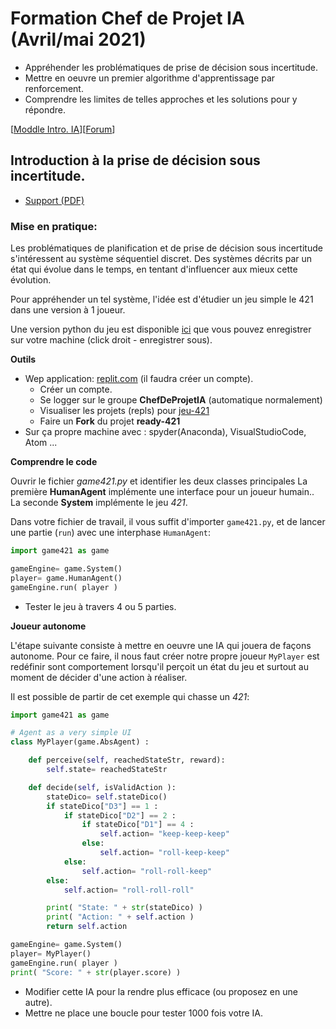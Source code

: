 # Formation Chef de Projet IA (Avril/mai 2021)

- Appréhender les problématiques de prise de décision sous incertitude.
- Mettre en oeuvre un premier algorithme d'apprentissage par renforcement.
- Comprendre les limites de telles approches et les solutions pour y répondre.


[[Moddle Intro. IA](https://ftlv.imt-lille-douai.fr/course/view.php?id=9&section=2)][[Forum](https://ftlv.imt-lille-douai.fr/mod/forum/view.php?id=715)]

## Introduction à la prise de décision sous incertitude.

- [Support (PDF)](https://raw.githubusercontent.com/ceri-num/module-DUU/master/notions/intro.pdf)

### Mise en pratique:

Les problématiques de planification et de prise de décision sous incertitude s'intéressent au système séquentiel discret.
Des systèmes décrits par un état qui évolue dans le temps, en tentant d'influencer aux mieux cette évolution.

Pour appréhender un tel système, l'idée est d'étudier un jeu simple le 421 dans une version à $1$ joueur.

Une version python du jeu est disponible [ici](https://raw.githubusercontent.com/ceri-num/module-DUU/master/codes/game421.py) que vous pouvez enregistrer sur votre machine (click droit - enregistrer sous).

**Outils**

- Wep application: [replit.com](https://replit.com/teams/join/pwhevmtommdkmcicakakdxtqprvuncig-ChefProjetIA21) (il faudra créer un compte).
  * Créer un compte.
  * Se logger sur le groupe **ChefDeProjetIA** (automatique normalement)
  * Visualiser les projets (repls) pour [jeu-421](https://replit.com/repls/@ChefProjetIA21/jeu-421)
  * Faire un **Fork** du projet **ready-421**
- Sur ça propre machine avec : spyder(Anaconda), VisualStudioCode, Atom ... 

**Comprendre le code**

Ouvrir le fichier *game421.py* et identifier les deux classes principales
La première **HumanAgent** implémente une interface pour un joueur humain..
La seconde **System** implémente le jeu *421*.

Dans votre fichier de travail, il vous suffit d'importer `game421.py`, et de lancer une partie (`run`) avec une interphase `HumanAgent`:

```python
import game421 as game

gameEngine= game.System()
player= game.HumanAgent()
gameEngine.run( player )
```

- Tester le jeu à travers 4 ou 5 parties.

**Joueur autonome**

L'étape suivante consiste à mettre en oeuvre une IA qui jouera de façons autonome. 
Pour ce faire, il nous faut créer notre propre joueur `MyPlayer` est redéfinir sont comportement lorsqu'il perçoit un état du jeu et surtout au moment de décider d'une action à réaliser.

Il est possible de partir de cet exemple qui chasse un *421*: 

```python
import game421 as game

# Agent as a very simple UI
class MyPlayer(game.AbsAgent) :

    def perceive(self, reachedStateStr, reward):
        self.state= reachedStateStr

    def decide(self, isValidAction ):
        stateDico= self.stateDico()
        if stateDico["D3"] == 1 :
            if stateDico["D2"] == 2 :
                if stateDico["D1"] == 4 :
                    self.action= "keep-keep-keep"
                else: 
                    self.action= "roll-keep-keep"
            else: 
                self.action= "roll-roll-keep"
        else: 
            self.action= "roll-roll-roll"

        print( "State: " + str(stateDico) )
        print( "Action: " + self.action )
        return self.action

gameEngine= game.System()
player= MyPlayer()
gameEngine.run( player )
print( "Score: " + str(player.score) )
```

- Modifier cette IA pour la rendre plus efficace (ou proposez en une autre).
- Mettre ne place une boucle pour tester 1000 fois votre IA.
